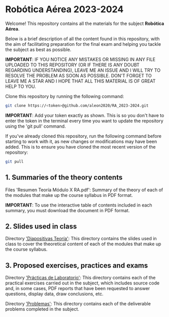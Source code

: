 # Robótica Aérea 2023-2024

Welcome! This repository contains all the materials for the subject **Robótica Aérea**.

Below is a brief description of all the content found in this repository, with the aim of facilitating preparation for the final exam and helping you tackle the subject as best as possible.

**IMPORTANT**: IF YOU NOTICE ANY MISTAKES OR MISSING IN ANY FILE UPLOADED TO THIS REPOSITORY (OR IF THERE IS ANY DOUBT REGARDING UNDERSTANDING), LEAVE ME AN ISSUE AND I WILL TRY TO RESOLVE THE PROBLEM AS SOON AS POSSIBLE. DON'T FORGET TO LEAVE ME A STAR AND I HOPE THAT ALL THIS MATERIAL IS OF GREAT HELP TO YOU.

Clone this repository by running the following command:

```sh
git clone https://<token>@github.com/aleon2020/RA_2023-2024.git
```

**IMPORTANT**: Add your token exactly as shown. This is so you don't have to enter the token in the terminal every time you want to update the repository using the 'git pull' command.

If you've already cloned this repository, run the following command before starting to work with it, as new changes or modifications may have been added. This is to ensure you have cloned the most recent version of the repository:

```sh
git pull
```

## 1. Summaries of the theory contents

Files 'Resumen Teoría Módulo X RA.pdf': Summary of the theory of each of the modules that make up the course syllabus in PDF format.

**IMPORTANT**: To use the interactive table of contents included in each summary, you must download the document in PDF format.

## 2. Slides used in class

Directory ['Diapositivas Teoría'](https://github.com/aleon2020/RA_2023-2024/tree/main/Diapositivas%20Teor%C3%ADa): This directory contains the slides used in class to cover the theoretical content of each of the modules that make up the course syllabus.

## 3. Proposed exercises, practices and exams

Directory ['Prácticas de Laboratorio'](https://github.com/aleon2020/RA_2023-2024/tree/main/Pr%C3%A1cticas%20de%20Laboratorio): This directory contains each of the practical exercises carried out in the subject, which includes source code and, in some cases, PDF reports that have been requested to answer questions, display data, draw conclusions, etc.

Directory ['Problemas'](https://github.com/aleon2020/RA_2023-2024/tree/main/Problemas): This directory contains each of the deliverable problems completed in the subject.
